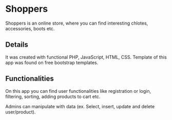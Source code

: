 # Shoppers 

Shoppers is an online store, where you can find interesting chlotes, accessories, boots etc.

## Details

It was created with functional PHP, JavaScript, HTML, CSS.
Template of this app was found on free bootstrap templates.

## Functionalities

On this app you can find user functionalities like registration or login, filtering, sorting, adding products to cart etc.

Admins can manipulate with data (ex. Select, insert, update and delete user/product).